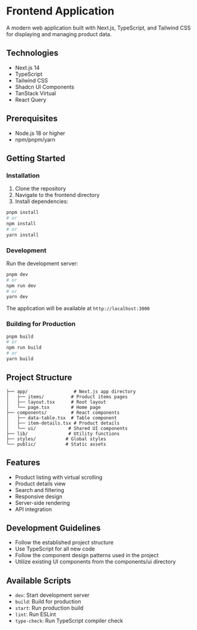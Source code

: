 # Frontend Application

A modern web application built with Next.js, TypeScript, and Tailwind CSS for displaying and managing product data.

## Technologies

- Next.js 14
- TypeScript
- Tailwind CSS
- Shadcn UI Components
- TanStack Virtual
- React Query

## Prerequisites

- Node.js 18 or higher
- npm/pnpm/yarn

## Getting Started

### Installation

1. Clone the repository
2. Navigate to the frontend directory
3. Install dependencies:
```bash
pnpm install
# or
npm install
# or
yarn install
```

### Development

Run the development server:
```bash
pnpm dev
# or
npm run dev
# or
yarn dev
```

The application will be available at `http://localhost:3000`

### Building for Production

```bash
pnpm build
# or
npm run build
# or
yarn build
```

## Project Structure

```
├── app/                 # Next.js app directory
│   ├── items/          # Product items pages
│   ├── layout.tsx      # Root layout
│   └── page.tsx        # Home page
├── components/         # React components
│   ├── data-table.tsx  # Table component
│   ├── item-details.tsx # Product details
│   └── ui/            # Shared UI components
├── lib/               # Utility functions
├── styles/           # Global styles
└── public/           # Static assets
```

## Features

- Product listing with virtual scrolling
- Product details view
- Search and filtering
- Responsive design
- Server-side rendering
- API integration

## Development Guidelines

- Follow the established project structure
- Use TypeScript for all new code
- Follow the component design patterns used in the project
- Utilize existing UI components from the components/ui directory

## Available Scripts

- `dev`: Start development server
- `build`: Build for production
- `start`: Run production build
- `lint`: Run ESLint
- `type-check`: Run TypeScript compiler check